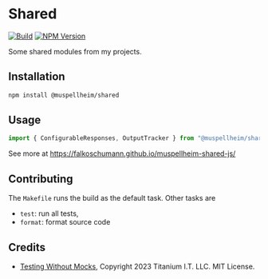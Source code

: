 # Shared

[![Build](https://github.com/falkoschumann/muspellheim-utils-javascript/actions/workflows/build.yml/badge.svg)](https://github.com/falkoschumann/muspellheim-utils-javascript/actions/workflows/build.yml)
[![NPM Version](https://img.shields.io/npm/v/%40muspellheim%2Fshared)](https://www.npmjs.com/package/@muspellheim/shared)

Some shared modules from my projects.

## Installation

```bash
npm install @muspellheim/shared
```

## Usage

```typescript
import { ConfigurableResponses, OutputTracker } from "@muspellheim/shared";
```

See more at https://falkoschumann.github.io/muspellheim-shared-js/

## Contributing

The `Makefile` runs the build as the default task. Other tasks are

- `test`: run all tests,
- `format`: format source code

## Credits

- [Testing Without Mocks](https://www.jamesshore.com/v2/projects/nullables/testing-without-mocks),
  Copyright 2023 Titanium I.T. LLC. MIT License.
